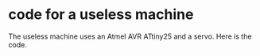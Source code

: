 code for a useless machine
==========================

The useless machine uses an Atmel AVR ATtiny25 and a servo.
Here is the code.